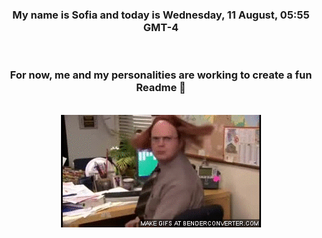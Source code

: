 


<div align="center">
<h3 >My name is Sofia and today is Wednesday, 11 August, 05:55 GMT-4</h3><br>
<h3 >For now, me and my personalities are working to create a fun Readme 👋
</h3><br>
<img src='img/dwight.gif' alt='working...'/>
</div>
